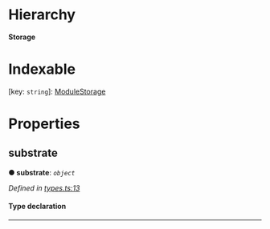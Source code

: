

# Hierarchy

**Storage**

# Indexable

\[key: `string`\]:&nbsp;[ModuleStorage](_types_.modulestorage.md)
# Properties

<a id="substrate"></a>

##  substrate

**● substrate**: *`object`*

*Defined in [types.ts:13](https://github.com/polkadot-js/api/blob/6f3c8f7/packages/type-storage/src/types.ts#L13)*

#### Type declaration

[key: `string`]: `StorageFunction`

___

